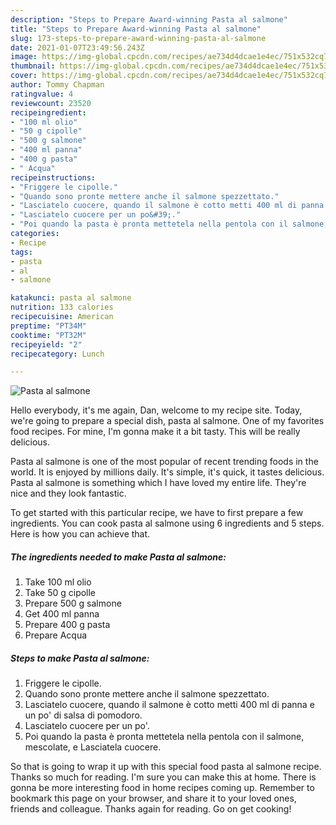 ```yaml
---
description: "Steps to Prepare Award-winning Pasta al salmone"
title: "Steps to Prepare Award-winning Pasta al salmone"
slug: 173-steps-to-prepare-award-winning-pasta-al-salmone
date: 2021-01-07T23:49:56.243Z
image: https://img-global.cpcdn.com/recipes/ae734d4dcae1e4ec/751x532cq70/pasta-al-salmone-recipe-main-photo.jpg
thumbnail: https://img-global.cpcdn.com/recipes/ae734d4dcae1e4ec/751x532cq70/pasta-al-salmone-recipe-main-photo.jpg
cover: https://img-global.cpcdn.com/recipes/ae734d4dcae1e4ec/751x532cq70/pasta-al-salmone-recipe-main-photo.jpg
author: Tommy Chapman
ratingvalue: 4
reviewcount: 23520
recipeingredient:
- "100 ml olio"
- "50 g cipolle"
- "500 g salmone"
- "400 ml panna"
- "400 g pasta"
- " Acqua"
recipeinstructions:
- "Friggere le cipolle."
- "Quando sono pronte mettere anche il salmone spezzettato."
- "Lasciatelo cuocere, quando il salmone è cotto metti 400 ml di panna e un po&#39; di salsa di pomodoro."
- "Lasciatelo cuocere per un po&#39;."
- "Poi quando la pasta è pronta mettetela nella pentola con il salmone, mescolate, e Lasciatela cuocere."
categories:
- Recipe
tags:
- pasta
- al
- salmone

katakunci: pasta al salmone 
nutrition: 133 calories
recipecuisine: American
preptime: "PT34M"
cooktime: "PT32M"
recipeyield: "2"
recipecategory: Lunch

---
```



![Pasta al salmone](https://img-global.cpcdn.com/recipes/ae734d4dcae1e4ec/751x532cq70/pasta-al-salmone-recipe-main-photo.jpg)

Hello everybody, it's me again, Dan, welcome to my recipe site. Today, we're going to prepare a special dish, pasta al salmone. One of my favorites food recipes. For mine, I'm gonna make it a bit tasty. This will be really delicious.



Pasta al salmone is one of the most popular of recent trending foods in the world. It is enjoyed by millions daily. It's simple, it's quick, it tastes delicious. Pasta al salmone is something which I have loved my entire life. They're nice and they look fantastic.


To get started with this particular recipe, we have to first prepare a few ingredients. You can cook pasta al salmone using 6 ingredients and 5 steps. Here is how you can achieve that.

<!--inarticleads1-->

##### The ingredients needed to make Pasta al salmone:

1. Take 100 ml olio
1. Take 50 g cipolle
1. Prepare 500 g salmone
1. Get 400 ml panna
1. Prepare 400 g pasta
1. Prepare  Acqua




<!--inarticleads2-->

##### Steps to make Pasta al salmone:

1. Friggere le cipolle.
1. Quando sono pronte mettere anche il salmone spezzettato.
1. Lasciatelo cuocere, quando il salmone è cotto metti 400 ml di panna e un po&#39; di salsa di pomodoro.
1. Lasciatelo cuocere per un po&#39;.
1. Poi quando la pasta è pronta mettetela nella pentola con il salmone, mescolate, e Lasciatela cuocere.




So that is going to wrap it up with this special food pasta al salmone recipe. Thanks so much for reading. I'm sure you can make this at home. There is gonna be more interesting food in home recipes coming up. Remember to bookmark this page on your browser, and share it to your loved ones, friends and colleague. Thanks again for reading. Go on get cooking!
